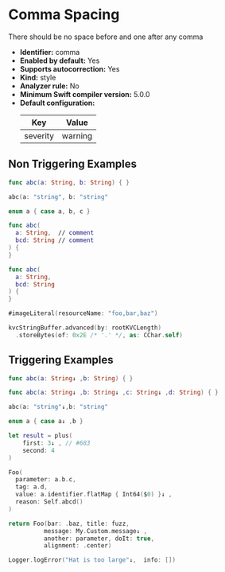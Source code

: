 # Comma Spacing

There should be no space before and one after any comma

* **Identifier:** comma
* **Enabled by default:** Yes
* **Supports autocorrection:** Yes
* **Kind:** style
* **Analyzer rule:** No
* **Minimum Swift compiler version:** 5.0.0
* **Default configuration:**
  <table>
  <thead>
  <tr><th>Key</th><th>Value</th></tr>
  </thead>
  <tbody>
  <tr>
  <td>
  severity
  </td>
  <td>
  warning
  </td>
  </tr>
  </tbody>
  </table>

## Non Triggering Examples

```swift
func abc(a: String, b: String) { }
```

```swift
abc(a: "string", b: "string"
```

```swift
enum a { case a, b, c }
```

```swift
func abc(
  a: String,  // comment
  bcd: String // comment
) {
}

```

```swift
func abc(
  a: String,
  bcd: String
) {
}

```

```swift
#imageLiteral(resourceName: "foo,bar,baz")
```

```swift
kvcStringBuffer.advanced(by: rootKVCLength)
  .storeBytes(of: 0x2E /* '.' */, as: CChar.self)
```

## Triggering Examples

```swift
func abc(a: String↓ ,b: String) { }
```

```swift
func abc(a: String↓ ,b: String↓ ,c: String↓ ,d: String) { }
```

```swift
abc(a: "string"↓,b: "string"
```

```swift
enum a { case a↓ ,b }
```

```swift
let result = plus(
    first: 3↓ , // #683
    second: 4
)

```

```swift
Foo(
  parameter: a.b.c,
  tag: a.d,
  value: a.identifier.flatMap { Int64($0) }↓ ,
  reason: Self.abcd()
)
```

```swift
return Foo(bar: .baz, title: fuzz,
          message: My.Custom.message↓ ,
          another: parameter, doIt: true,
          alignment: .center)
```

```swift
Logger.logError("Hat is too large"↓,  info: [])
```